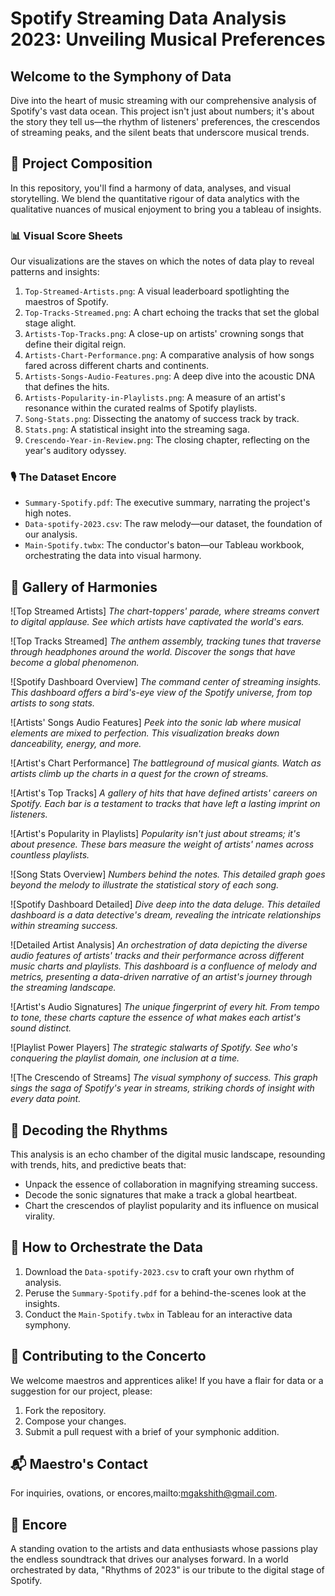 # Spotify Streaming Data Analysis 2023: Unveiling Musical Preferences

## Welcome to the Symphony of Data

Dive into the heart of music streaming with our comprehensive analysis of Spotify's vast data ocean. This project isn't just about numbers; it's about the story they tell us—the rhythm of listeners' preferences, the crescendos of streaming peaks, and the silent beats that underscore musical trends.

## 🎼 Project Composition

In this repository, you'll find a harmony of data, analyses, and visual storytelling. We blend the quantitative rigour of data analytics with the qualitative nuances of musical enjoyment to bring you a tableau of insights.

### 📊 Visual Score Sheets

Our visualizations are the staves on which the notes of data play to reveal patterns and insights:

1. `Top-Streamed-Artists.png`: A visual leaderboard spotlighting the maestros of Spotify.
2. `Top-Tracks-Streamed.png`: A chart echoing the tracks that set the global stage alight.
3. `Artists-Top-Tracks.png`: A close-up on artists' crowning songs that define their digital reign.
4. `Artists-Chart-Performance.png`: A comparative analysis of how songs fared across different charts and continents.
5. `Artists-Songs-Audio-Features.png`: A deep dive into the acoustic DNA that defines the hits.
6. `Artists-Popularity-in-Playlists.png`: A measure of an artist's resonance within the curated realms of Spotify playlists.
7. `Song-Stats.png`: Dissecting the anatomy of success track by track.
8. `Stats.png`: A statistical insight into the streaming saga.
9. `Crescendo-Year-in-Review.png`: The closing chapter, reflecting on the year's auditory odyssey.

### 🎙️ The Dataset Encore

- `Summary-Spotify.pdf`: The executive summary, narrating the project's high notes.
- `Data-spotify-2023.csv`: The raw melody—our dataset, the foundation of our analysis.
- `Main-Spotify.twbx`: The conductor's baton—our Tableau workbook, orchestrating the data into visual harmony.

## 🎨 Gallery of Harmonies

![Top Streamed Artists]
*The chart-toppers' parade, where streams convert to digital applause. See which artists have captivated the world's ears.*

![Top Tracks Streamed]
*The anthem assembly, tracking tunes that traverse through headphones around the world. Discover the songs that have become a global phenomenon.*

![Spotify Dashboard Overview]
*The command center of streaming insights. This dashboard offers a bird's-eye view of the Spotify universe, from top artists to song stats.*

![Artists' Songs Audio Features]
*Peek into the sonic lab where musical elements are mixed to perfection. This visualization breaks down danceability, energy, and more.*

![Artist's Chart Performance]
*The battleground of musical giants. Watch as artists climb up the charts in a quest for the crown of streams.*

![Artist's Top Tracks]
*A gallery of hits that have defined artists' careers on Spotify. Each bar is a testament to tracks that have left a lasting imprint on listeners.*

![Artist's Popularity in Playlists]
*Popularity isn't just about streams; it's about presence. These bars measure the weight of artists' names across countless playlists.*

![Song Stats Overview]
*Numbers behind the notes. This detailed graph goes beyond the melody to illustrate the statistical story of each song.*

![Spotify Dashboard Detailed]
*Dive deep into the data deluge. This detailed dashboard is a data detective's dream, revealing the intricate relationships within streaming success.*

![Detailed Artist Analysis]
*An orchestration of data depicting the diverse audio features of artists' tracks and their performance across different music charts and playlists. This dashboard is a confluence of melody and metrics, presenting a data-driven narrative of an artist's journey through the streaming landscape.*


![Artist's Audio Signatures]
*The unique fingerprint of every hit. From tempo to tone, these charts capture the essence of what makes each artist's sound distinct.*

![Playlist Power Players]
*The strategic stalwarts of Spotify. See who's conquering the playlist domain, one inclusion at a time.*

![The Crescendo of Streams]
*The visual symphony of success. This graph sings the saga of Spotify's year in streams, striking chords of insight with every data point.*

## 🧠 Decoding the Rhythms

This analysis is an echo chamber of the digital music landscape, resounding with trends, hits, and predictive beats that:

- Unpack the essence of collaboration in magnifying streaming success.
- Decode the sonic signatures that make a track a global heartbeat.
- Chart the crescendos of playlist popularity and its influence on musical virality.

## 🎵 How to Orchestrate the Data

1. Download the `Data-spotify-2023.csv` to craft your own rhythm of analysis.
2. Peruse the `Summary-Spotify.pdf` for a behind-the-scenes look at the insights.
3. Conduct the `Main-Spotify.twbx` in Tableau for an interactive data symphony.

## 🎹 Contributing to the Concerto

We welcome maestros and apprentices alike! If you have a flair for data or a suggestion for our project, please:

1. Fork the repository.
2. Compose your changes.
3. Submit a pull request with a brief of your symphonic addition.


## 📬 Maestro's Contact

For inquiries, ovations, or encores,mailto:mgakshith@gmail.com.

## 👏 Encore

A standing ovation to the artists and data enthusiasts whose passions play the endless soundtrack that drives our analyses forward. In a world orchestrated by data, "Rhythms of 2023" is our tribute to the digital stage of Spotify.
